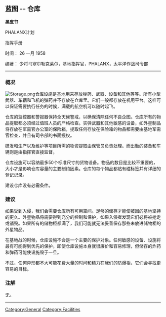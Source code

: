 ## 蓝图 -- 仓库

**黑皮书**

PHALANX计划

指挥手册

时间： 26 一月 1958

编著： 少将马塞尔勒克莱尔，基地指挥官，PHALANX，太平洋作战司令部

------------------------------------------------------------------------

### 概况

![](Storage.png "Storage.png")仓库设施是基地用来存放弹药、武器、设备和其他等等。所有小型武器、车辆和飞机的弹药并不存放在仓库里。它们一般都存放在机用平台。这样可以保证需要执行任务的时候，满载的航空机可以随时起飞。

仓库的监控器和警报器保持全天候警戒，以确保清除任何不良企图。仓库所有的物品提取都必须经过值班人员的严格检查。实弹武器和其他敏感的设备，如外星制品将存放在军需官办公室的保险箱，提取任何存放在保险箱的物品都需要由基地军需官检查，并且有司令部的书面授权。

研发和生产以及维护等项目所需的物资提取由保管员负责处理。而出勤的装备和车辆则是由指挥官直接监督。

仓库设施可以容纳最多50个标准尺寸的货物设备。物品的数目是比较不重要的，大小才是影响仓库容量的主要制约因素。仓库的每个物品都贴有磁标签并有详细的登记记录。

建设仓库没有必需条件。

### 建议

如果受到入侵，我们会需要仓库所有可用空间。足够的储存才能使被困的基地坚持的更久。外星物品将需要得到充分的控制和保护，如果入侵者发现它们必将被抢走或销毁。如果所有的储物柜都满了，我们可能就无法妥善保存那些未放进储物柜的外星物品。

在基地战的时候，仓库设施不会是一个主要的保护对象。任何敏感的设备、设施将最有可能得到优先的保护。即使仓库设施本身就很廉价和容易修理，但储存的炸药和弹药可能使设施毁于一旦。

不过，任何异形都不大可能花费大量的时间和精力在我们的防爆柜，它们会寻找更容易的目标。

### 注解

无。

------------------------------------------------------------------------

[Category:General](Category:General "wikilink")
[Category:Facilities](Category:Facilities "wikilink")